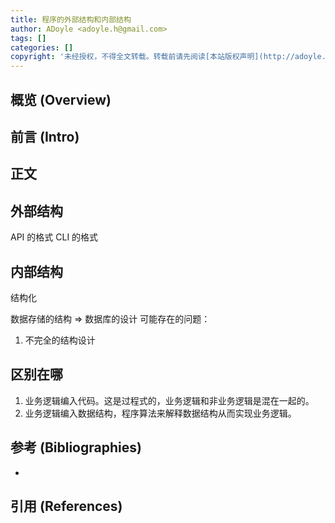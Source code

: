 ```yaml
---
title: 程序的外部结构和内部结构
author: ADoyle <adoyle.h@gmail.com>
tags: []
categories: []
copyright: '未经授权，不得全文转载。转载前请先阅读[本站版权声明](http://adoyle.me/blog/copyright.html)'
---
```


## 概览 (Overview)
## 前言 (Intro)


<!-- more -->

## 正文


## 外部结构

API 的格式
CLI 的格式

## 内部结构

结构化

数据存储的结构 => 数据库的设计
可能存在的问题：
1. 不完全的结构设计

## 区别在哪

1. 业务逻辑编入代码。这是过程式的，业务逻辑和非业务逻辑是混在一起的。
2. 业务逻辑编入数据结构，程序算法来解释数据结构从而实现业务逻辑。


## 参考 (Bibliographies)

- [][B1]

## 引用 (References)

[^1]: [][R1]


<!-- 以下是相关链接 -->

[R1]: <url> "备注"

[B1]: <url> "备注"

